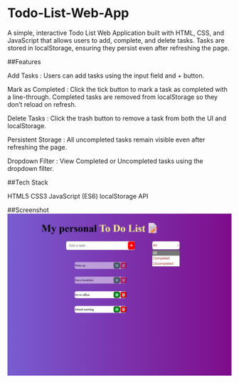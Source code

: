 # Todo-List-Web-App

A simple, interactive Todo List Web Application built with HTML, CSS, and JavaScript that allows users to add, complete, and delete tasks. Tasks are stored in localStorage, ensuring they persist even after refreshing the page.

##Features

Add Tasks : Users can add tasks using the input field and + button.

Mark as Completed : Click the tick button to mark a task as completed with a line-through. Completed tasks are removed from localStorage so they don’t reload on refresh.

Delete Tasks : Click the trash button to remove a task from both the UI and localStorage.

Persistent Storage : All uncompleted tasks remain visible even after refreshing the page.

Dropdown Filter : View Completed or Uncompleted tasks using the dropdown filter.


##Tech Stack

HTML5
CSS3 
JavaScript (ES6)
localStorage API

##Screenshot
![Todo List Screenshot](to%20do%20list/screenshot.png)
